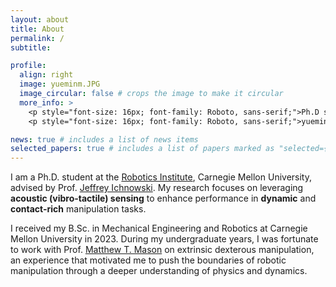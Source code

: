 ```yaml
---
layout: about
title: About
permalink: /
subtitle:

profile:
  align: right
  image: yueminm.JPG
  image_circular: false # crops the image to make it circular
  more_info: >
    <p style="font-size: 16px; font-family: Roboto, sans-serif;">Ph.D student @ <a href='https://www.ri.cmu.edu/'>CMU RI</a></p>
    <p style="font-size: 16px; font-family: Roboto, sans-serif;">yueminm [at] andrew [dot] cmu [dot] edu</p>

news: true # includes a list of news items
selected_papers: true # includes a list of papers marked as "selected={true}"
---
```


I am a Ph.D. student at the <a href="https://www.ri.cmu.edu/">Robotics Institute</a>, Carnegie Mellon University, advised by Prof. <a href="https://ichnow.ski/">Jeffrey Ichnowski</a>. My research focuses on leveraging **acoustic (vibro-tactile) sensing** to enhance performance in **dynamic** and **contact-rich** manipulation tasks.

I received my B.Sc. in Mechanical Engineering and Robotics at Carnegie Mellon University in 2023. During my undergraduate years, I was fortunate to work with Prof. <a href="https://mtmason.com/">Matthew T. Mason</a> on extrinsic dexterous manipulation, an experience that motivated me to push the boundaries of robotic manipulation through a deeper understanding of physics and dynamics.
